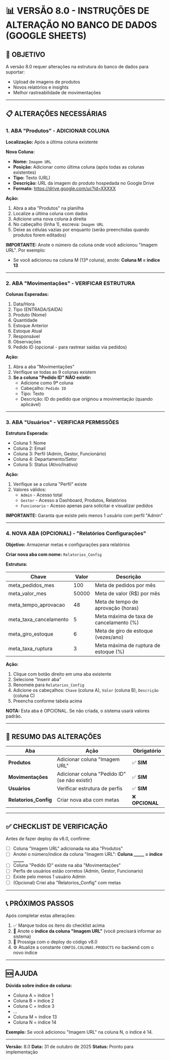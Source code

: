 # 📊 VERSÃO 8.0 - INSTRUÇÕES DE ALTERAÇÃO NO BANCO DE DADOS (GOOGLE SHEETS)

## 🎯 OBJETIVO

A versão 8.0 requer alterações na estrutura do banco de dados para suportar:
- Upload de imagens de produtos
- Novos relatórios e insights
- Melhor rastreabilidade de movimentações

---

## 📋 ALTERAÇÕES NECESSÁRIAS

### **1. ABA "Produtos" - ADICIONAR COLUNA**

**Localização:** Após a última coluna existente

**Nova Coluna:**
- **Nome:** `Imagem URL`
- **Posição:** Adicionar como última coluna (após todas as colunas existentes)
- **Tipo:** Texto (URL)
- **Descrição:** URL da imagem do produto hospedada no Google Drive
- **Formato:** https://drive.google.com/uc?id=XXXXX

**Ação:**
1. Abra a aba "Produtos" na planilha
2. Localize a última coluna com dados
3. Adicione uma nova coluna à direita
4. No cabeçalho (linha 1), escreva: `Imagem URL`
5. Deixe as células vazias por enquanto (serão preenchidas quando produtos forem editados)

**IMPORTANTE:** Anote o número da coluna onde você adicionou "Imagem URL". Por exemplo:
- Se você adicionou na coluna M (13ª coluna), anote: **Coluna M = índice 13**

---

### **2. ABA "Movimentações" - VERIFICAR ESTRUTURA**

**Colunas Esperadas:**
1. Data/Hora
2. Tipo (ENTRADA/SAIDA)
3. Produto (Nome)
4. Quantidade
5. Estoque Anterior
6. Estoque Atual
7. Responsável
8. Observações
9. Pedido ID (opcional - para rastrear saídas via pedidos)

**Ação:**
1. Abra a aba "Movimentações"
2. Verifique se todas as 9 colunas existem
3. **Se a coluna "Pedido ID" NÃO existir:**
   - Adicione como 9ª coluna
   - Cabeçalho: `Pedido ID`
   - Tipo: Texto
   - Descrição: ID do pedido que originou a movimentação (quando aplicável)

---

### **3. ABA "Usuários" - VERIFICAR PERMISSÕES**

**Estrutura Esperada:**
- Coluna 1: Nome
- Coluna 2: Email
- Coluna 3: Perfil (Admin, Gestor, Funcionário)
- Coluna 4: Departamento/Setor
- Coluna 5: Status (Ativo/Inativo)

**Ação:**
1. Verifique se a coluna "Perfil" existe
2. Valores válidos:
   - `Admin` - Acesso total
   - `Gestor` - Acesso a Dashboard, Produtos, Relatórios
   - `Funcionario` - Acesso apenas para solicitar e visualizar pedidos

**IMPORTANTE:** Garanta que existe pelo menos 1 usuário com perfil "Admin"

---

### **4. NOVA ABA (OPCIONAL) - "Relatórios Configurações"**

**Objetivo:** Armazenar metas e configurações para relatórios

**Criar nova aba com nome:** `Relatorios_Config`

**Estrutura:**

| Chave | Valor | Descrição |
|-------|-------|-----------|
| meta_pedidos_mes | 100 | Meta de pedidos por mês |
| meta_valor_mes | 50000 | Meta de valor (R$) por mês |
| meta_tempo_aprovacao | 48 | Meta de tempo de aprovação (horas) |
| meta_taxa_cancelamento | 5 | Meta máxima de taxa de cancelamento (%) |
| meta_giro_estoque | 6 | Meta de giro de estoque (vezes/ano) |
| meta_taxa_ruptura | 3 | Meta máxima de ruptura de estoque (%) |

**Ação:**
1. Clique com botão direito em uma aba existente
2. Selecione "Inserir aba"
3. Renomeie para `Relatorios_Config`
4. Adicione os cabeçalhos: `Chave` (coluna A), `Valor` (coluna B), `Descrição` (coluna C)
5. Preencha conforme tabela acima

**NOTA:** Esta aba é OPCIONAL. Se não criada, o sistema usará valores padrão.

---

## 🔧 RESUMO DAS ALTERAÇÕES

| Aba | Ação | Obrigatório |
|-----|------|-------------|
| **Produtos** | Adicionar coluna "Imagem URL" | ✅ **SIM** |
| **Movimentações** | Adicionar coluna "Pedido ID" (se não existir) | ✅ **SIM** |
| **Usuários** | Verificar estrutura de perfis | ✅ **SIM** |
| **Relatorios_Config** | Criar nova aba com metas | ❌ **OPCIONAL** |

---

## ✅ CHECKLIST DE VERIFICAÇÃO

Antes de fazer deploy da v8.0, confirme:

- [ ] Coluna "Imagem URL" adicionada na aba "Produtos"
- [ ] Anotei o número/índice da coluna "Imagem URL": **Coluna _____ = índice _____**
- [ ] Coluna "Pedido ID" existe na aba "Movimentações"
- [ ] Perfis de usuários estão corretos (Admin, Gestor, Funcionario)
- [ ] Existe pelo menos 1 usuário Admin
- [ ] (Opcional) Criei aba "Relatorios_Config" com metas

---

## 📞 PRÓXIMOS PASSOS

Após completar estas alterações:

1. ✅ Marque todos os itens do checklist acima
2. 📝 Anote o **índice da coluna "Imagem URL"** (você precisará informar ao sistema)
3. 🚀 Prossiga com o deploy do código v8.0
4. ⚙️ Atualize a constante `CONFIG.COLUNAS.PRODUCTS` no backend com o novo índice

---

## 🆘 AJUDA

**Dúvida sobre índice de coluna:**
- Coluna A = índice 1
- Coluna B = índice 2
- Coluna C = índice 3
- ...
- Coluna M = índice 13
- Coluna N = índice 14

**Exemplo:**
Se você adicionou "Imagem URL" na coluna N, o índice é 14.

---

**Versão:** 8.0
**Data:** 31 de outubro de 2025
**Status:** Pronto para implementação
